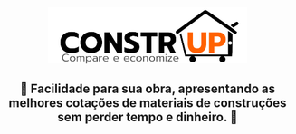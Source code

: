 <h5 align="center">
  <img src="https://github.com/Constr-Up/.github/blob/main/profile/logo.png" height="100px" /><br>  
</h5>

<h2 align="center">
  🧱 Facilidade para sua obra, apresentando as melhores cotações de materiais de construções sem perder tempo e dinheiro. 🧱
</h2>
